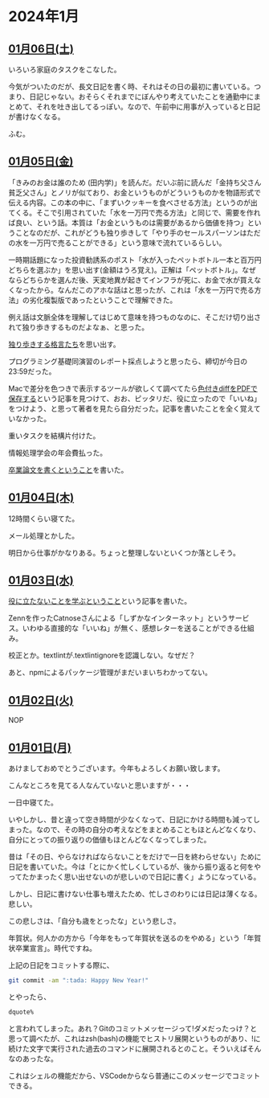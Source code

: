 # 2024年1月

## [01月06日(土)](#06) <a id="06"></a>

いろいろ家庭のタスクをこなした。

今気がついたのだが、長文日記を書く時、それはその日の最初に書いている。つまり、日記じゃない。おそらくそれまでにぼんやり考えていたことを通勤中にまとめて、それを吐き出してるっぽい。なので、午前中に用事が入っていると日記が書けなくなる。

ふむ。

## [01月05日(金)](#05) <a id="05"></a>

「きみのお金は誰のため (田内学)」を読んだ。だいぶ前に読んだ「金持ち父さん 貧乏父さん」とノリが似ており、お金というものがどういうものかを物語形式で伝える内容。この本の中に、「まずいクッキーを食べさせる方法」というのが出てくる。そこで引用されていた「水を一万円で売る方法」と同じで、需要を作れば良い、という話。本質は「お金というものは需要があるから価値を持つ」ということなのだが、これがどうも独り歩きして「やり手のセールスパーソンはただの水を一万円で売ることができる」という意味で流れているらしい。

一時期話題になった投資勧誘系のポスト「水が入ったペットボトル一本と百万円どちらを選ぶか」を思い出す(金額はうろ覚え)。正解は「ペットボトル」。なぜならどちらかを選んだ後、天変地異が起きてインフラが死に、お金で水が買えなくなったから。なんだこのアホな話はと思ったが、これは「水を一万円で売る方法」の劣化複製版であったということで理解できた。

例え話は文脈全体を理解してはじめて意味を持つものなのに、そこだけ切り出されて独り歩きするものだよなぁ、と思った。

[独り歩きする格言たち](https://note.com/kaityo256/n/ncb4ceea33ecd)を思い出す。

プログラミング基礎同演習のレポート採点しようと思ったら、締切が今日の23:59だった。

Macで差分を色つきで表示するツールが欲しくて調べてたら[色付きdiffをPDFで保存する](https://zenn.dev/kaityo256/articles/colored_terminal_output)という記事を見つけて、おお、ピッタリだ、役に立ったので「いいね」をつけよう、と思って著者を見たら自分だった。記事を書いたことを全く覚えていなかった。

重いタスクを結構片付けた。

情報処理学会の年会費払った。

[卒業論文を書くということ](https://sizu.me/kaityo256/posts/a1fu3vnid1h2)を書いた。

## [01月04日(木)](#04) <a id="04"></a>

12時間くらい寝てた。

メール処理とかした。

明日から仕事がかなりある。ちょっと整理しないといくつか落としそう。

## [01月03日(水)](#03) <a id="03"></a>

[役に立たないことを学ぶということ](https://sizu.me/kaityo256/posts/0nf7davb38nz)という記事を書いた。

Zennを作ったCatnoseさんによる「しずかなインターネット」というサービス。いわゆる直接的な「いいね」が無く、感想レターを送ることができる仕組み。

校正とか。textlintが.textlintignoreを認識しない。なぜだ？

あと、npmによるパッケージ管理がまだいまいちわかってない。

## [01月02日(火)](#02) <a id="02"></a>

NOP

## [01月01日(月)](#01) <a id="01"></a>

あけましておめでとうございます。今年もよろしくお願い致します。

こんなところを見てる人なんていないと思いますが・・・

一日中寝てた。

いやしかし、昔と違って空き時間が少なくなって、日記にかける時間も減ってしまった。なので、その時の自分の考えなどをまとめることもほとんどなくなり、自分にとっての振り返りの価値もほとんどなくなってしまった。

昔は「その日、やらなければならないことをだけで一日を終わらせない」ために日記を書いていた。今は「とにかく忙しくしているが、後から振り返ると何をやってたかまったく思い出せないのが悲しいので日記に書く」ようになっている。

しかし、日記に書けない仕事も増えたため、忙しさのわりには日記は薄くなる。悲しい。

この悲しさは、「自分も歳をとったな」という悲しさ。

年賀状。何人かの方から「今年をもって年賀状を送るのをやめる」という「年賀状卒業宣言」。時代ですね。

上記の日記をコミットする際に、

```sh
git commit -am ":tada: Happy New Year!"
```

とやったら、

```sh
dquote%
```

と言われてしまった。あれ？Gitのコミットメッセージって!ダメだったっけ？と思って調べたが、これはzsh(bash)の機能でヒストリ展開というものがあり、!に続けた文字で実行された過去のコマンドに展開されるとのこと。そういえばそんなのあったな。

これはシェルの機能だから、VSCodeからなら普通にこのメッセージでコミットできる。
